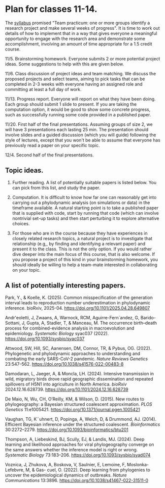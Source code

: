 
# Plan for classes 11-14.

The [syllabus](README.md) promised "Team practicum: one or more groups identify a research project and make several weeks of progress". It is time to work out details of how to implement that in a way that gives everyone a meaningful opportunity to engage with the research area and demonstrate some accomplishment, involving an amount of time appropriate for a 1.5 credit course.

11/5. Brainstorming homework. Everyone submits 2 or more potential project ideas. Some suggestions to help with this are given below.

11/6. Class discussion of project ideas and team matching. We discuss the proposed projects and select teams, aiming to pick tasks that can be completed in 2-3 weeks with everyone having an assigned role and committing at least a full day of work.

11/13. Progress report. Everyone will report on what they have been doing. Each group should submit 1 slide to present. If you are taking the computation option, it would be good to show some concrete progress, such as successfully running some code provided in a published paper.

11/20. First half of the final presentations. Assuming groups of size 2, we will have 3 presentations each lasting 25 min. The presentation should involve slides and a guided discussion (which you will guide) following the style of lectures, except that you won't be able to assume that everyone has previously read a paper on your specific topic.

12/4. Second half of the final presentations.

## Topic ideas.

1. Further reading. A list of potentially suitable papers is listed below. You can pick from this list, and study the paper.

2. Computation. It is difficult to know how far one can reasonably get into carrying out a phylodynamic analysis (on simulations or data) in the timeframe available. A natural starting point is to take a published paper that is supplied with code, start by running that code (which can involve nontrivial set-up tasks) and then start perturbing it to explore alternative choices.

3. For those who are in the course because they have experiences in closely related research topics, a natural project is to investigate that relationship (e.g,, by finding and identifying a relevant paper) and present it to the class. This is not the only option. If you would rather dive deeper into the main focus of this course, that is also welcome. If you propose a project of this kind in your brainstorming homework, you should ideally be willing to help a team-mate interested in collaborating on your topic.


## A list of potentially interesting papers.

Park, Y., & Koelle, K. (2025). Common misspecification of the generation interval leads to reproduction number underestimation in phylodynamic inference. bioRxiv, 2025-04. https://doi.org/10.1101/2025.04.28.649807

Andr'eoletti, J, Zwaans, A, Warnock, RCM, Aguirre-Fern´andez, G, Barido-Sottani, J, Gupta, A, Stadler, T, & Manceau, M.
The occurrence birth–death process for combined-evidence analysis in macroevolution and epidemiology.
_Systematic Biology_ syac037 (2022).
https://doi.org/10.1093/sysbio/syac037

Attwood, SW, Hill, SC, Aanensen, DM, Connor, TR, & Pybus, OG. (2022). 
Phylogenetic and phylodynamic approaches to understanding and combating the early SARS-CoV-2 pandemic.
_Nature Reviews Genetics_ 23:547–562.
https://doi.org/10.1038/s41576-022-00483-8

Damodaran, L, Jaeger, A, & Moncla, LH. (2024). 
Intensive transmission in wild, migratory birds drove rapid geographic dissemination and repeated spillovers of H5N1 into agriculture in North America.
_bioRxiv_ 2024.12.16.628739.
https://doi.org/10.1101/2024.12.16.628739

De Maio, N, Wu, CH, O’Reilly, KM, & Wilson, D. (2015). 
New routes to phylogeography: a Bayesian structured coalescent approximation.
_PLOS Genetics_ 11:e1005421.
https://doi.org/10.1371/journal.pgen.1005421

Vaughan, TG, K¨uhnert, D, Popinga, A, Welch, D, & Drummond, AJ. (2014).
Efficient Bayesian inference under the structured coalescent.
_Bioinformatics_ 30:2272–2279.
https://doi.org/10.1093/bioinformatics/btu201

Thompson, A, Liebeskind, BJ, Scully, EJ, & Landis, MJ. (2024). 
Deep learning and likelihood approaches for viral phylogeography converge on the same answers whether the inference model is right or wrong.
_Systematic Biology_ 73:183–206.
https://doi.org/10.1093/sysbio/syad074

Voznica, J, Zhukova, A, Boskova, V, Saulnier, E, Lemoine, F, Moslonka-Lefebvre, M, & Gas-
cuel, O. (2022).
Deep learning from phylogenies to uncover the epidemiological dynamics of outbreaks.
_Nature Communications_ 13:3896.
https://doi.org/10.1038/s41467-022-31511-0


